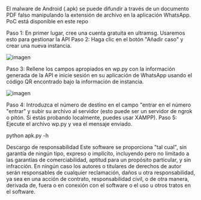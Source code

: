 El malware de Android (.apk) se puede difundir a través de un documento PDF falso manipulando la extensión de archivo en la aplicación WhatsApp. PoC está disponible en este repo

Paso 1: En primer lugar, cree una cuenta gratuita en ultramsg. Usaremos esto para gestionar la API
Paso 2: Haga clic en el botón "Añadir caso" y crear una nueva instancia.

![imagen](https://github.com/user-attachments/assets/fddac9ec-e8b7-4bc0-9360-33ae1ee7cd22)


Paso 3: Rellene los campos apropiados en wp.py con la información generada de la API e inicie sesión en su aplicación de WhatsApp usando el código QR encontrado bajo la información de instancia.

![imagen](https://github.com/user-attachments/assets/27c4fc6e-e7e9-406b-b637-2bd1d7d7f873)


Paso 4: Introduzca el número de destino en el campo "entrar en el número "entrar" y subir su archivo al servidor (esto puede ser un servidor de ngrok o pitón. Si estás probando localmente, puedes usar XAMPP).
Paso 5: Ejecute el archivo wp.py y vea el mensaje enviado.

python apk.py -h

Descargo de responsabilidad
Este software se proporciona "tal cual", sin garantía de ningún tipo, expreso o implícito, incluyendo pero no limitado a las garantías de comerciabilidad, aptitud para un propósito particular, y sin infracción. En ningún caso los autores o titulares de derechos de autor serán responsables de cualquier reclamación, daños u otra responsabilidad, ya sea en una acción de contrato, responsabilidad civil, o de otra manera, derivada de, fuera o en conexión con el software o el uso u otros tratos en el software.
